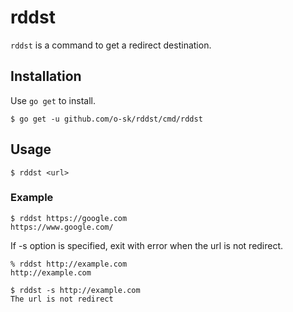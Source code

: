 # rddst
`rddst` is a command to get a redirect destination.

## Installation

Use `go get` to install.

```console
$ go get -u github.com/o-sk/rddst/cmd/rddst
```
## Usage

```console
$ rddst <url>
```

### Example
```console
$ rddst https://google.com
https://www.google.com/
```

If -s option is specified, exit with error when the url is not redirect.

```console
% rddst http://example.com
http://example.com

$ rddst -s http://example.com
The url is not redirect
```

